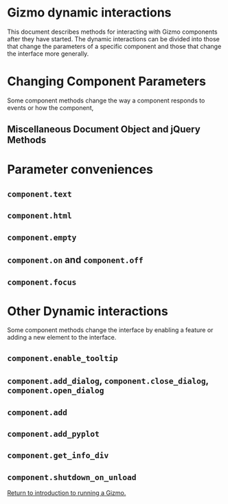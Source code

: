 

# Gizmo dynamic interactions

This document describes methods for interacting with Gizmo components
after they have started.  The dynamic interactions can be divided into
those that change the parameters of a specific component and those that
change the interface more generally.

# Changing Component Parameters

Some component methods change the way a component responds to events
or how the component,

## Miscellaneous Document Object and jQuery Methods

# Parameter conveniences

## `component.text`

## `component.html`

## `component.empty`

## `component.on` and `component.off`

## `component.focus`

# Other Dynamic interactions

Some component methods change the interface by
enabling a feature or adding a new element to the interface.

## `component.enable_tooltip`

## `component.add_dialog`, `component.close_dialog`, `component.open_dialog`

## `component.add`

## `component.add_pyplot`

## `component.get_info_div`

## `component.shutdown_on_unload`

<a href="./README.md">
Return to introduction to running a Gizmo.
</a>